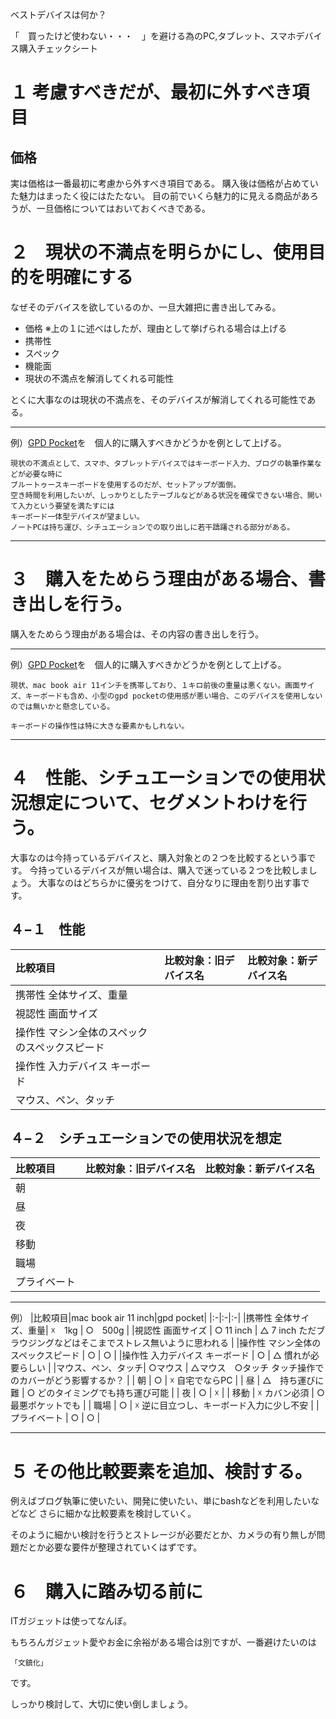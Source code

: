 ベストデバイスは何か？

「　買ったけど使わない・・・　」を避ける為のPC,タブレット、スマホデバイス購入チェックシート

# １ 考慮すべきだが、最初に外すべき項目
## 価格
実は価格は一番最初に考慮から外すべき項目である。
購入後は価格が占めていた魅力はまったく役にはたたない。
目の前でいくら魅力的に見える商品があろうが、一旦価格についてはおいておくべきである。

# ２　現状の不満点を明らかにし、使用目的を明確にする

なぜそのデバイスを欲しているのか、一旦大雑把に書き出してみる。
- 価格 ※上の１に述べはしたが、理由として挙げられる場合は上げる
- 携帯性
- スペック
- 機能面
- 現状の不満点を解消してくれる可能性

とくに大事なのは現状の不満点を、そのデバイスが解消してくれる可能性である。

----------------

例）[GPD Pocket](http://ascii-store.jp/p/4562412600453/?aid=jpcampaign)を　個人的に購入すべきかどうかを例として上げる。
```
現状の不満点として、スマホ、タブレットデバイスではキーボード入力、ブログの執筆作業などが必要な時に
ブルートゥースキーボードを使用するのだが、セットアップが面倒。
空き時間を利用したいが、しっかりとしたテーブルなどがある状況を確保できない場合、開いて入力という要望を満たすには
キーボード一体型デバイスが望ましい。
ノートPCは持ち運び、シチュエーションでの取り出しに若干躊躇される部分がある。

```
----------------


# ３　購入をためらう理由がある場合、書き出しを行う。

購入をためらう理由がある場合は、その内容の書き出しを行う。

----------------

例）[GPD Pocket](http://ascii-store.jp/p/4562412600453/?aid=jpcampaign)を　個人的に購入すべきかどうかを例として上げる。

```
現状、mac book air 11インチを携帯しており、１キロ前後の重量は悪くない。画面サイズ、キーボードも含め、小型のgpd pocketの使用感が悪い場合、このデバイスを使用しないのでは無いかと懸念している。

キーボードの操作性は特に大きな要素かもしれない。

```

----------------

# ４　性能、シチュエーションでの使用状況想定について、セグメントわけを行う。

大事なのは今持っているデバイスと、購入対象との２つを比較するという事です。
今持っているデバイスが無い場合は、購入で迷っている２つを比較しましょう。
大事なのはどちらかに優劣をつけて、自分なりに理由を割り出す事です。

## ４−１　性能

|比較項目|比較対象：旧デバイス名|比較対象：新デバイス名|
|:-|:-|:-|
|携帯性 全体サイズ、重量| | |
|視認性 画面サイズ | | |
|操作性 マシン全体のスペックのスペックスピード | | |
|操作性 入力デバイス キーボード | | |
|マウス、ペン、タッチ| | |


## ４−２　シチュエーションでの使用状況を想定

|比較項目|比較対象：旧デバイス名|比較対象：新デバイス名|
|:-|:-|:-|
| 朝 | | |
| 昼 | | |
| 夜 | | |
| 移動 | | |
| 職場 | | |
| プライベート | | |

----------------

例）
|比較項目|mac book air 11 inch|gpd pocket|
|:-|:-|:-|
|携帯性 全体サイズ、重量| ☓　1kg | ○　500g |
|視認性 画面サイズ | ○ 11 inch | △ 7 inch ただブラウジングなどはそこまでストレス無いように思われる |
|操作性 マシン全体のスペックスピード | ○ | ○ |
|操作性 入力デバイス キーボード | ○ | △ 慣れが必要らしい |
|マウス、ペン、タッチ| ○マウス | △マウス　○タッチ タッチ操作でのカバーがどう影響するか？ |
| 朝 | ○ | ☓ 自宅でならPC |
| 昼 | △　持ち運びに難 | ○ どのタイミングでも持ち運び可能 |
| 夜 | ○ | ☓ |
| 移動 | ☓ カバン必須 | ○　最悪ポケットでも |
| 職場 | ○ | ☓ 逆に目立つし、キーボード入力に少し不安 |
| プライベート | ○ | ○ |

----------------

# ５ その他比較要素を追加、検討する。

例えばブログ執筆に使いたい、開発に使いたい、単にbashなどを利用したいなどなど
さらに細かな比較要素を検討していく。

そのように細かい検討を行うとストレージが必要だとか、カメラの有り無しが問題だとか必要な要件が整理されていくはずです。

# ６　購入に踏み切る前に

ITガジェットは使ってなんぼ。

もちろんガジェット愛やお金に余裕がある場合は別ですが、一番避けたいのは

    「文鎮化」

です。

しっかり検討して、大切に使い倒しましょう。








